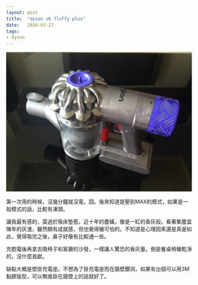 ```yaml
---
layout: post
title:  "dyson v6 fluffy plus"
date:   2016-03-27
tags:
- dyson
---
```


![](/assets/media/2016-03-27-dyson-v6-fluffy-plus.jpg)

第一次用的時候，沒幾分鐘就沒電，囧。後來知道是壓到MAX的模式，如果是一般模式的話，比較有凍頭。

讓我最有感的，莫過於吸床墊惹。近十年的塵蟎，像是一缸的香灰般。看著集塵盒陳年的灰渣，雖然頗有成就感，但也覺得蠻可怕的。不知道是心理因素還是真是如此，覺得吸完之後，鼻子好像有比較通一些。

充飽電後再拿去吸椅子和客廳的沙發，一樣讓人驚恐的香灰量。倒是餐桌椅蠻乾淨的，沒什麼貢獻。

缺點大概是壁掛充電座。不想為了掛充電座而在牆壁鑽洞，如果有出個可以用3M黏膠版型，可以無痕掛在牆壁上的話就好了。
